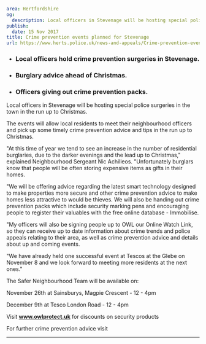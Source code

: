 ```yaml
area: Hertfordshire
og:
  description: Local officers in Stevenage will be hosting special police surgeries in the town in the run up to Christmas.
publish:
  date: 15 Nov 2017
title: Crime prevention events planned for Stevenage
url: https://www.herts.police.uk/news-and-appeals/Crime-prevention-events-planned-for-stevenage-1161E
```

* ### Local officers hold crime prevention surgeries in Stevenage.

 * ### Burglary advice ahead of Christmas.

 * ### Officers giving out crime prevention packs.

Local officers in Stevenage will be hosting special police surgeries in the town in the run up to Christmas.

The events will allow local residents to meet their neighbourhood officers and pick up some timely crime prevention advice and tips in the run up to Christmas.

"At this time of year we tend to see an increase in the number of residential burglaries, due to the darker evenings and the lead up to Christmas," explained Neighbourhood Sergeant Nic Achilleos. "Unfortunately burglars know that people will be often storing expensive items as gifts in their homes.

"We will be offering advice regarding the latest smart technology designed to make properties more secure and other crime prevention advice to make homes less attractive to would be thieves. We will also be handing out crime prevention packs which include security marking pens and encouraging people to register their valuables with the free online database - Immobilise.

"My officers will also be signing people up to OWL our Online Watch Link, so they can receive up to date information about crime trends and police appeals relating to their area, as well as crime prevention advice and details about up and coming events.

"We have already held one successful event at Tescos at the Glebe on November 8 and we look forward to meeting more residents at the next ones."

The Safer Neighbourhood Team will be available on:

November 26th at Sainsburys, Magpie Crescent - 12 - 4pm

December 9th at Tesco London Road - 12 - 4pm

 Visit **www.owlprotect.uk** for discounts on security products

For further crime prevention advice visit

** **
